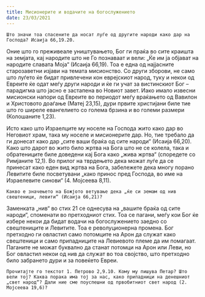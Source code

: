 ```yaml
---
title: Мисионерите и водачите на богослужението 
date: 23/03/2021
---
```


`Што значи тоа спасените да носат луѓе од другите народи како дар на Господа? Исаија 66,19.20.`

Оние што го преживеале уништувањето, Бог ги праќа во сите краишта на земјата, кај народите што не Го познаваат и вели: „Ќе им ја објават на народите славата Моја“ (Исаија 66,19). Тоа е една од најјасните старозаветни изјави на темата мисионство. Со други зборови, не само што луѓето ќе бидат привлечени кон еврејскиот народ, туку и некои од Евреите ќе одат меѓу други народи и ќе ги учат за вистинскиот Бог – парадигма што јасно е застапена во Новиот завет. Иако имало извесни мисионски напори од Евреите во периодот меѓу враќањето од Вавилон и Христовото доаѓање (Матеј 23,15), дури првите христијани биле тие што го ширеле евангелието со голема брзина и во големи размери (Колошаните 1,23).

Исто како што Израелците му носеле на Господа жито како дар во Неговиот храм, така му носеле и мисионерите дар. Но, тие требало да ги донесат како дар „сите ваши браќа од сите народи“ (Исаија 66,20). Како што дарот во жито било жртва на Бога што не се колела, така и обратениците биле доведени кај Бога како „жива жртва“ (споредете со Римјаните 12,1). Во прилог на тврдењето дека можат луѓе да се принесат како еден вид жртва на Бога, забележете дека многу порано Левитите биле посветувани „како принос пред Господа, во име на Израелевите синови“ (4. Мојсеева 8,11).

`Какво е значењето на Божјото ветување дека „ќе си земам од нив свештеници, левити“ (Исаија 66,21)?`

Заменката „нив“ во стих 21 се однесува на „вашите браќа од сите народи“, споменати во претходниот стих. Тоа се пагани, меѓу кои Бог ќе избере некои да бидат водачи на богослужението заедно со свештениците и Левитите. Тоа е револуционерна промена. Бог претходно ги овластил само потомците на Арон да служат како свештеници и само припадниците на Левиевото племе да им помагаат. Паганите не можат буквално да станат потомци на Арон или Леви, но Бог овластил некои од нив да служат во тоа својство, што претходно било забрането дури и за повеќето Евреи.

`Прочитајте го текстот 1. Петрово 2,9.10. Кому му пишува Петар? Што вели тој? Каква порака има тој за нас, како припадници на денешниот „свет народ“? Дали ние сме поуспешни од првобитниот свет народ (2. Мојсеева 19,6)?`